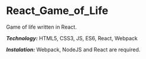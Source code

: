 # React_Game_of_Life

Game of life written in React.

***Technology:*** HTML5, CSS3, JS, ES6, React, Webpack

***Instalation:*** Webpack, NodeJS and React are required.

